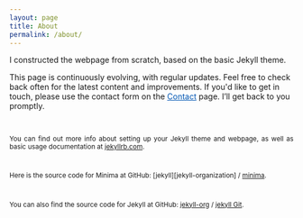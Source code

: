 ```yaml
---
layout: page
title: About
permalink: /about/
---
```


I constructed the webpage from scratch, based on the basic Jekyll theme.

This page is continuously evolving, with regular updates. Feel free to check back often for the latest content and improvements.
If you'd like to get in touch, please use the contact form on the <a href="/contact" style="color: #0056b3; text-decoration: underline;">Contact</a>
 page. I’ll get back to you promptly.
 
<br>

<div style="text-align: justify;font-size:smaller;">
 
You can find out more info about setting up your Jekyll theme and webpage, as well as basic usage documentation at [jekyllrb.com](https://jekyllrb.com/).

<br>

Here is the source code for Minima at GitHub:
[jekyll][jekyll-organization] /
[minima](https://github.com/jekyll/minima).

<br>

You can also find the source code for Jekyll at GitHub:
[jekyll-org](https://github.com/jekyll) /
[jekyll Git](https://github.com/jekyll/jekyll).

</div>
